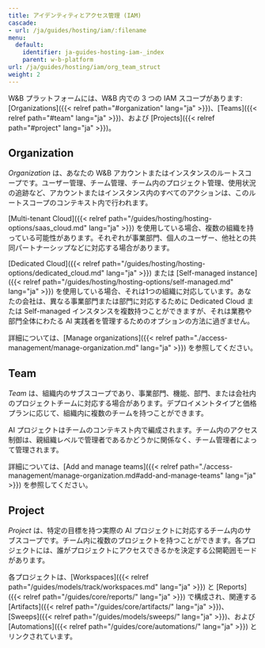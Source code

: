```yaml
---
title: アイデンティティとアクセス管理 (IAM)
cascade:
- url: /ja/guides/hosting/iam/:filename
menu:
  default:
    identifier: ja-guides-hosting-iam-_index
    parent: w-b-platform
url: /ja/guides/hosting/iam/org_team_struct
weight: 2
---
```


W&B プラットフォームには、W&B 内での 3 つの IAM スコープがあります: [Organizations]({{< relref path="#organization" lang="ja" >}})、[Teams]({{< relref path="#team" lang="ja" >}})、および [Projects]({{< relref path="#project" lang="ja" >}})。

## Organization

*Organization* は、あなたの W&B アカウントまたはインスタンスのルートスコープです。ユーザー管理、チーム管理、チーム内のプロジェクト管理、使用状況の追跡など、アカウントまたはインスタンス内のすべてのアクションは、このルートスコープのコンテキスト内で行われます。

[Multi-tenant Cloud]({{< relref path="/guides/hosting/hosting-options/saas_cloud.md" lang="ja" >}}) を使用している場合、複数の組織を持っている可能性があります。それぞれが事業部門、個人のユーザー、他社との共同パートナーシップなどに対応する場合があります。

[Dedicated Cloud]({{< relref path="/guides/hosting/hosting-options/dedicated_cloud.md" lang="ja" >}}) または [Self-managed instance]({{< relref path="/guides/hosting/hosting-options/self-managed.md" lang="ja" >}}) を使用している場合、それは1つの組織に対応しています。あなたの会社は、異なる事業部門または部門に対応するために Dedicated Cloud または Self-managed インスタンスを複数持つことができますが、それは業務や部門全体にわたる AI 実践者を管理するためのオプションの方法に過ぎません。

詳細については、[Manage organizations]({{< relref path="./access-management/manage-organization.md" lang="ja" >}}) を参照してください。

## Team

*Team* は、組織内のサブスコープであり、事業部門、機能、部門、または会社内のプロジェクトチームに対応する場合があります。デプロイメントタイプと価格プランに応じて、組織内に複数のチームを持つことができます。

AI プロジェクトはチームのコンテキスト内で編成されます。チーム内のアクセス制御は、親組織レベルで管理者であるかどうかに関係なく、チーム管理者によって管理されます。

詳細については、[Add and manage teams]({{< relref path="./access-management/manage-organization.md#add-and-manage-teams" lang="ja" >}}) を参照してください。

## Project

*Project* は、特定の目標を持つ実際の AI プロジェクトに対応するチーム内のサブスコープです。チーム内に複数のプロジェクトを持つことができます。各プロジェクトには、誰がプロジェクトにアクセスできるかを決定する公開範囲モードがあります。

各プロジェクトは、[Workspaces]({{< relref path="/guides/models/track/workspaces.md" lang="ja" >}}) と [Reports]({{< relref path="/guides/core/reports/" lang="ja" >}}) で構成され、関連する [Artifacts]({{< relref path="/guides/core/artifacts/" lang="ja" >}})、[Sweeps]({{< relref path="/guides/models/sweeps/" lang="ja" >}})、および [Automations]({{< relref path="/guides/core/automations/" lang="ja" >}}) とリンクされています。